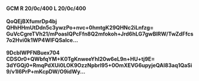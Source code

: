 #### GCM R 20/0c/400 L 20/0c/400
**QoQEjBXfumrDp4bj**<br/>**QHhHHmUtDdn5c3ywzPo+nvc+0hmtgK29QHNc2iLnfzg=**<br/>**GuVcCgreTVh21/mPoasIQPcFfn8Q2mfokoh+Jrd6hLG7gwBlRW/TwZdFfcs7o2Hvi0k1WP4WlFQSalce...**<br/><br/>
**9DcbIWPFNBuex704**<br/>**CDSOr0+QWbfqYM+K0TgKnweeYhI20w6eL9n+HU+tj9E=**<br/>**3dYGQj0+RmqPdXUi0LOK9OzzNpbrl95+0OmXEVG6upyjeQAl83aq1QaSi9/v1I6PrP+mKcpDW/O9idWy...**